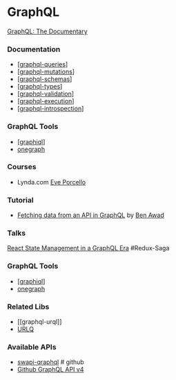 # GraphQL

[GraphQL: The Documentary](youtube.com/watch?v=783ccP__No8)

### Documentation

- [[graphql-queries]]
- [[graphql-mutations]]
- [[graphql-schemas]]
- [[graphql-types]]
- [[graphql-validation]]
- [[graphql-execution]]
- [[graphql-introspection]]

### GraphQL Tools

- [[graphiql]]
- [onegraph](https://www.onegraph.com/docs/)

### Courses

- Lynda.com [Eve Porcello]()

### Tutorial

- [Fetching data from an API in GraphQL](https://www.youtube.com/watch?v=RDQyAcvmbpM) by [Ben Awad](https://www.youtube.com/channel/UC-8QAzbLcRglXeN_MY9blyw)

### Talks

[React State Management in a GraphQL Era](youtube.com/watch?v=Q54YDGC_t3Y) #Redux-Saga

### GraphQL Tools

- [[graphiql]]
- [onegraph](https://www.onegraph.com/docs/)

### Related Libs

- [[graphql-urql]]
- [URLQ](https://github.com/FormidableLabs/urql)

### Available APIs

- [swapi-qraphql](https://github.com/graphql/swapi-graphql) # github
- [Github GraphQL API v4](https://developer.github.com/v4/guides/using-the-explorer/)

[//begin]: # "Autogenerated link references for markdown compatibility"
[graphql-queries]: queries/graphql-queries "Queries"
[graphql-mutations]: mutations/graphql-mutations "Mutations"
[graphql-schemas]: schemas/graphql-schemas "Schemas"
[graphql-types]: types/graphql-types "Types"
[graphql-validation]: validation/graphql-validation "Validation"
[graphql-execution]: execution/graphql-execution "Execution"
[graphql-introspection]: introspection/graphql-introspection "Introspection"
[graphiql]: ../graphiql "GraphiQL"
[//end]: # "Autogenerated link references"
